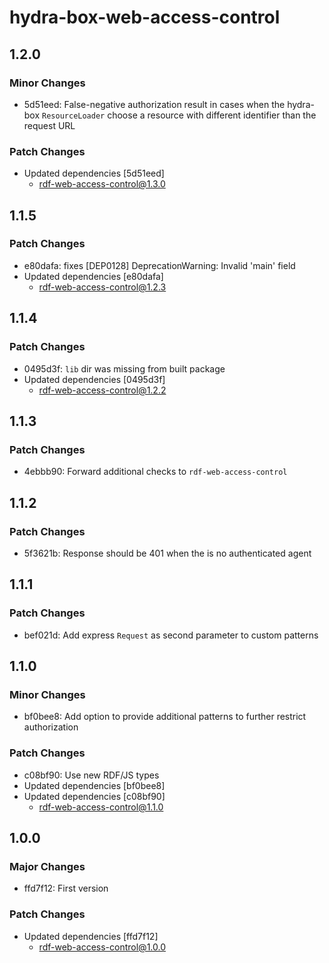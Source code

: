 # hydra-box-web-access-control

## 1.2.0

### Minor Changes

- 5d51eed: False-negative authorization result in cases when the hydra-box `ResourceLoader` choose a resource with different identifier than the request URL

### Patch Changes

- Updated dependencies [5d51eed]
  - rdf-web-access-control@1.3.0

## 1.1.5

### Patch Changes

- e80dafa: fixes [DEP0128] DeprecationWarning: Invalid 'main' field
- Updated dependencies [e80dafa]
  - rdf-web-access-control@1.2.3

## 1.1.4

### Patch Changes

- 0495d3f: `lib` dir was missing from built package
- Updated dependencies [0495d3f]
  - rdf-web-access-control@1.2.2

## 1.1.3

### Patch Changes

- 4ebbb90: Forward additional checks to `rdf-web-access-control`

## 1.1.2

### Patch Changes

- 5f3621b: Response should be 401 when the is no authenticated agent

## 1.1.1

### Patch Changes

- bef021d: Add express `Request` as second parameter to custom patterns

## 1.1.0

### Minor Changes

- bf0bee8: Add option to provide additional patterns to further restrict authorization

### Patch Changes

- c08bf90: Use new RDF/JS types
- Updated dependencies [bf0bee8]
- Updated dependencies [c08bf90]
  - rdf-web-access-control@1.1.0

## 1.0.0

### Major Changes

- ffd7f12: First version

### Patch Changes

- Updated dependencies [ffd7f12]
  - rdf-web-access-control@1.0.0
